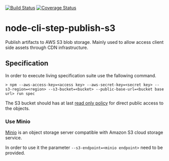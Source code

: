 [![Build Status](https://travis-ci.org/origami-network/node-cli-step-publish-s3.svg?branch=master)](https://travis-ci.org/origami-network/node-cli-step-publish-s3)
[![Coverage Status](https://coveralls.io/repos/github/origami-network/node-cli-step-publish-s3/badge.svg?branch=master)](https://coveralls.io/github/origami-network/node-cli-step-publish-s3?branch=master)

# node-cli-step-publish-s3
Publish artifacts to AWS S3 blob storage. Mainly used to allow access client side assets through CDN infrastructure.

## Specification

In order to execute living specification suite use the fallowing command.

```shell
> npm --aws-access-key=<access key> --aws-secret-key=<secret key> --s3-region=<region> --s3-bucket=<bucket> --public-base-url=<bucket base url> run spec
```

The S3 bucket should has at last [read only policy](specs/s3/public/policy.json) for direct public access to the objects. 

### Use Minio

[Minio](https://minio.io/) is an object storage server compatible with Amazon S3 cloud storage service.

In order to use it the parameter `--s3-endpoint=<minio endpoint>` need to be provided.
    
